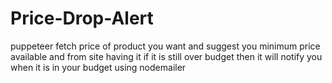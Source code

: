 # Price-Drop-Alert

puppeteer fetch price of product you want and suggest
you minimum price available and from  site having it
if it is still over budget then it will notify you 
when it is in your budget using nodemailer